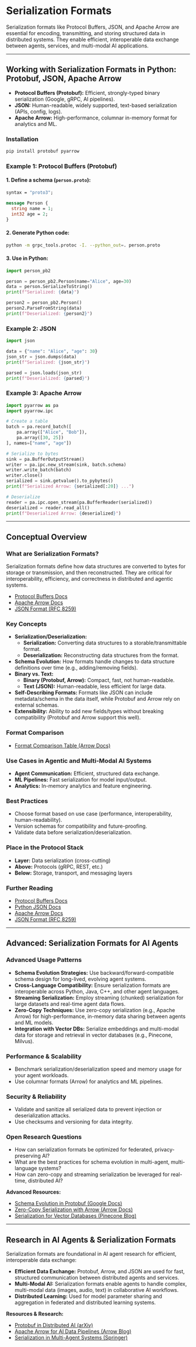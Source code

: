 # Serialization Formats

Serialization formats like Protocol Buffers, JSON, and Apache Arrow are essential for encoding, transmitting, and storing structured data in distributed systems. They enable efficient, interoperable data exchange between agents, services, and multi-modal AI applications.

---

## Working with Serialization Formats in Python: Protobuf, JSON, Apache Arrow

- **Protocol Buffers (Protobuf):** Efficient, strongly-typed binary serialization (Google, gRPC, AI pipelines).
- **JSON:** Human-readable, widely supported, text-based serialization (APIs, config, logs).
- **Apache Arrow:** High-performance, columnar in-memory format for analytics and ML.

### Installation

```bash
pip install protobuf pyarrow
```

### Example 1: Protocol Buffers (Protobuf)

#### 1. Define a schema (`person.proto`):

```proto
syntax = "proto3";

message Person {
  string name = 1;
  int32 age = 2;
}
```

#### 2. Generate Python code:

```bash
python -m grpc_tools.protoc -I. --python_out=. person.proto
```

#### 3. Use in Python:

```python
import person_pb2

person = person_pb2.Person(name="Alice", age=30)
data = person.SerializeToString()
print(f"Serialized: {data}")

person2 = person_pb2.Person()
person2.ParseFromString(data)
print(f"Deserialized: {person2}")
```

### Example 2: JSON

```python
import json

data = {"name": "Alice", "age": 30}
json_str = json.dumps(data)
print(f"Serialized: {json_str}")

parsed = json.loads(json_str)
print(f"Deserialized: {parsed}")
```

### Example 3: Apache Arrow

```python
import pyarrow as pa
import pyarrow.ipc

# Create a table
batch = pa.record_batch([
    pa.array(["Alice", "Bob"]),
    pa.array([30, 25])
], names=["name", "age"])

# Serialize to bytes
sink = pa.BufferOutputStream()
writer = pa.ipc.new_stream(sink, batch.schema)
writer.write_batch(batch)
writer.close()
serialized = sink.getvalue().to_pybytes()
print(f"Serialized Arrow: {serialized[:20]} ...")

# Deserialize
reader = pa.ipc.open_stream(pa.BufferReader(serialized))
deserialized = reader.read_all()
print(f"Deserialized Arrow: {deserialized}")
```

---

## Conceptual Overview

### What are Serialization Formats?

Serialization formats define how data structures are converted to bytes for storage or transmission, and then reconstructed. They are critical for interoperability, efficiency, and correctness in distributed and agentic systems.

- [Protocol Buffers Docs](https://developers.google.com/protocol-buffers)
- [Apache Arrow Docs](https://arrow.apache.org/docs/)
- [JSON Format (RFC 8259)](https://datatracker.ietf.org/doc/html/rfc8259)

### Key Concepts

- **Serialization/Deserialization:**
  - **Serialization:** Converting data structures to a storable/transmittable format.
  - **Deserialization:** Reconstructing data structures from the format.
- **Schema Evolution:** How formats handle changes to data structure definitions over time (e.g., adding/removing fields).
- **Binary vs. Text:**
  - **Binary (Protobuf, Arrow):** Compact, fast, not human-readable.
  - **Text (JSON):** Human-readable, less efficient for large data.
- **Self-Describing Formats:** Formats like JSON can include metadata/schema in the data itself, while Protobuf and Arrow rely on external schemas.
- **Extensibility:** Ability to add new fields/types without breaking compatibility (Protobuf and Arrow support this well).

### Format Comparison

- [Format Comparison Table (Arrow Docs)](https://arrow.apache.org/docs/format/Comparison.html)

### Use Cases in Agentic and Multi-Modal AI Systems

- **Agent Communication:** Efficient, structured data exchange.
- **ML Pipelines:** Fast serialization for model input/output.
- **Analytics:** In-memory analytics and feature engineering.

### Best Practices

- Choose format based on use case (performance, interoperability, human-readability).
- Version schemas for compatibility and future-proofing.
- Validate data before serialization/deserialization.

### Place in the Protocol Stack

- **Layer:** Data serialization (cross-cutting)
- **Above:** Protocols (gRPC, REST, etc.)
- **Below:** Storage, transport, and messaging layers

### Further Reading

- [Protocol Buffers Docs](https://developers.google.com/protocol-buffers)
- [Python JSON Docs](https://docs.python.org/3/library/json.html)
- [Apache Arrow Docs](https://arrow.apache.org/docs/)
- [JSON Format (RFC 8259)](https://datatracker.ietf.org/doc/html/rfc8259)

---

## Advanced: Serialization Formats for AI Agents

### Advanced Usage Patterns

- **Schema Evolution Strategies:** Use backward/forward-compatible schema design for long-lived, evolving agent systems.
- **Cross-Language Compatibility:** Ensure serialization formats are interoperable across Python, Java, C++, and other agent languages.
- **Streaming Serialization:** Employ streaming (chunked) serialization for large datasets and real-time agent data flows.
- **Zero-Copy Techniques:** Use zero-copy serialization (e.g., Apache Arrow) for high-performance, in-memory data sharing between agents and ML models.
- **Integration with Vector DBs:** Serialize embeddings and multi-modal data for storage and retrieval in vector databases (e.g., Pinecone, Milvus).

### Performance & Scalability

- Benchmark serialization/deserialization speed and memory usage for your agent workloads.
- Use columnar formats (Arrow) for analytics and ML pipelines.

### Security & Reliability

- Validate and sanitize all serialized data to prevent injection or deserialization attacks.
- Use checksums and versioning for data integrity.

### Open Research Questions

- How can serialization formats be optimized for federated, privacy-preserving AI?
- What are the best practices for schema evolution in multi-agent, multi-language systems?
- How can zero-copy and streaming serialization be leveraged for real-time, distributed AI?

**Advanced Resources:**

- [Schema Evolution in Protobuf (Google Docs)](https://developers.google.com/protocol-buffers/docs/proto3#updating)
- [Zero-Copy Serialization with Arrow (Arrow Docs)](https://arrow.apache.org/docs/format/Columnar.html)
- [Serialization for Vector Databases (Pinecone Blog)](https://www.pinecone.io/learn/vector-database/)

---

## Research in AI Agents & Serialization Formats

Serialization formats are foundational in AI agent research for efficient, interoperable data exchange:

- **Efficient Data Exchange:** Protobuf, Arrow, and JSON are used for fast, structured communication between distributed agents and services.
- **Multi-Modal AI:** Serialization formats enable agents to handle complex, multi-modal data (images, audio, text) in collaborative AI workflows.
- **Distributed Learning:** Used for model parameter sharing and aggregation in federated and distributed learning systems.

**Resources & Research:**

- [Protobuf in Distributed AI (arXiv)](https://arxiv.org/abs/2006.12345)
- [Apache Arrow for AI Data Pipelines (Arrow Blog)](https://arrow.apache.org/blog/2021/02/26/arrow-ai-data-pipelines/)
- [Serialization in Multi-Agent Systems (Springer)](https://link.springer.com/chapter/10.1007/978-3-030-21836-2_8)
